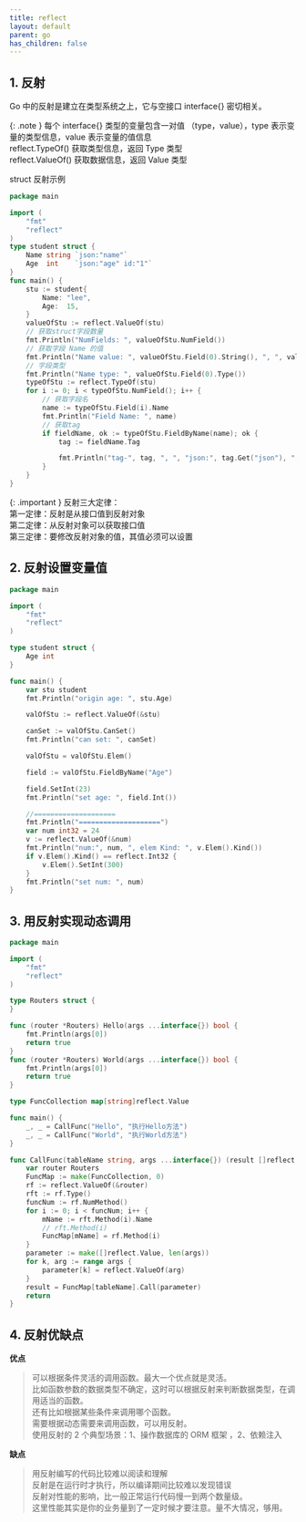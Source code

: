 ```yaml
---
title: reflect
layout: default
parent: go
has_children: false
---
```


## 1. 反射

Go 中的反射是建立在类型系统之上，它与空接口 interface{} 密切相关。

{: .note }
每个 interface{} 类型的变量包含一对值 （type，value），type 表示变量的类型信息，value 表示变量的值信息  
reflect.TypeOf() 获取类型信息，返回 Type 类型  
reflect.ValueOf() 获取数据信息，返回 Value 类型  


struct 反射示例

```go
package main

import (
	"fmt"
	"reflect"
)
type student struct {
	Name string `json:"name"`
	Age  int    `json:"age" id:"1"`
}
func main() {
	stu := student{
		Name: "lee",
		Age:  15,
	}
	valueOfStu := reflect.ValueOf(stu)
	// 获取struct字段数量
	fmt.Println("NumFields: ", valueOfStu.NumField())
	// 获取字段 Name 的值
	fmt.Println("Name value: ", valueOfStu.Field(0).String(), ", ", valueOfStu.FieldByName("Name").String())
	// 字段类型
	fmt.Println("Name type: ", valueOfStu.Field(0).Type())
	typeOfStu := reflect.TypeOf(stu)
	for i := 0; i < typeOfStu.NumField(); i++ {
		// 获取字段名
		name := typeOfStu.Field(i).Name
		fmt.Println("Field Name: ", name)
		// 获取tag
		if fieldName, ok := typeOfStu.FieldByName(name); ok {
			tag := fieldName.Tag

			fmt.Println("tag-", tag, ", ", "json:", tag.Get("json"), ", id", tag.Get("id"))
		}
	}
}
```

{: .important }
反射三大定律：  
第一定律：反射是从接口值到反射对象  
第二定律：从反射对象可以获取接口值  
第三定律：要修改反射对象的值，其值必须可以设置  

## 2. 反射设置变量值

```go
package main

import (
	"fmt"
	"reflect"
)

type student struct {
	Age int
}

func main() {
	var stu student
	fmt.Println("origin age: ", stu.Age)

	valOfStu := reflect.ValueOf(&stu)

	canSet := valOfStu.CanSet()
	fmt.Println("can set: ", canSet)

	valOfStu = valOfStu.Elem()

	field := valOfStu.FieldByName("Age")

	field.SetInt(23)
	fmt.Println("set age: ", field.Int())

	//====================
	fmt.Println("====================")
	var num int32 = 24
	v := reflect.ValueOf(&num)
	fmt.Println("num:", num, ", elem Kind: ", v.Elem().Kind())
	if v.Elem().Kind() == reflect.Int32 {
		v.Elem().SetInt(300)
	}
	fmt.Println("set num: ", num)
}
```

## 3. 用反射实现动态调用

```go
package main

import (
	"fmt"
	"reflect"
)

type Routers struct {
}

func (router *Routers) Hello(args ...interface{}) bool {
	fmt.Println(args[0])
	return true
}
func (router *Routers) World(args ...interface{}) bool {
	fmt.Println(args[0])
	return true
}

type FuncCollection map[string]reflect.Value

func main() {
	_, _ = CallFunc("Hello", "执行Hello方法")
	_, _ = CallFunc("World", "执行World方法")
}

func CallFunc(tableName string, args ...interface{}) (result []reflect.Value, err error) {
	var router Routers
	FuncMap := make(FuncCollection, 0)
	rf := reflect.ValueOf(&router)
	rft := rf.Type()
	funcNum := rf.NumMethod()
	for i := 0; i < funcNum; i++ {
		mName := rft.Method(i).Name
		// rft.Method(i)
		FuncMap[mName] = rf.Method(i)
	}
	parameter := make([]reflect.Value, len(args))
	for k, arg := range args {
		parameter[k] = reflect.ValueOf(arg)
	}
	result = FuncMap[tableName].Call(parameter)
	return
}
```

## 4. 反射优缺点

**优点**

> 可以根据条件灵活的调用函数。最大一个优点就是灵活。  
> 比如函数参数的数据类型不确定，这时可以根据反射来判断数据类型，在调用适当的函数。  
> 还有比如根据某些条件来调用哪个函数。  
> 需要根据动态需要来调用函数，可以用反射。  
> 使用反射的 2 个典型场景：1、操作数据库的 ORM 框架 ，2、依赖注入  

**缺点**

> 用反射编写的代码比较难以阅读和理解  
> 反射是在运行时才执行，所以编译期间比较难以发现错误  
> 反射对性能的影响，比一般正常运行代码慢一到两个数量级。  
> 这里性能其实是你的业务量到了一定时候才要注意。量不大情况，够用。  